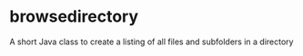 # browsedirectory
A short Java class to create a listing of all files and subfolders in a directory
